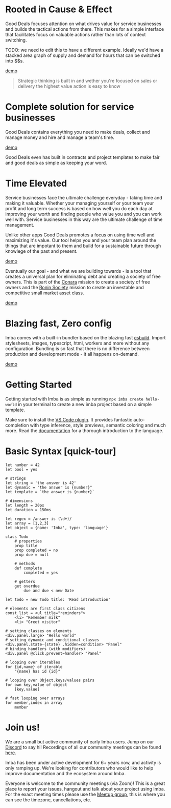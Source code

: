 # Rooted in Cause & Effect

Good Deals focuses attention on what drives value for service businesses and builds the tactical actions from there. This makes for a simple interface that facilitates focus on valuable actions rather than lots of context switching.

TODO: we need to edit this to have a different example. Ideally we'd have a stacked area graph of supply and demand for hours that can be switched into $$s.

[demo](/examples/paint/app.imba?preview=md&dir=1&titlebar=1&windowed=1&title=Paint%20Demo)

> Strategic thinking is built in and wether you're focused on sales or delivery the highest value action is easy to know

# Complete solution for service businesses

Good Deals contains everything you need to make deals, collect and manage money and hire and manage a team's time. 

[demo](/examples/express/app.imba?dir=1&preview=md&windowed=1&title=HN%20Clone&url=https://simple-hn.imba.io/top)

Good Deals even has built in contracts and project templates to make fair and good deals as simple as keeping your word.

# Time Elevated

Service businesses face the ultimate challenge everyday - taking time and making it valuable. Whether your managing yourself or your team your profit and long term success is based on how well you do each day at improving your worth and finding people who value you and you can work well with. Service businesses in this way are the ultimate challenge of time management. 

Unlike other apps Good Deals promotes a focus on using time well and maximizing it's value. Our tool helps you and your team plan around the things that are impotant to them and build for a sustainable future through knowlege of the past and present.

[demo](/examples/simple-clock?&windowed=1&title=Clocks&ar=1)

Eventually our goal - and what we are building towards - is a tool that creates a universal plan for eliminating debt and creating a society of free owners. This is part of the [Conara](https://conara.life) mission to create a society of free owners and the [Ronin Society](https://theroninsociety.com) mission to create an investable and competitive small market asset class.

[demo](/examples/clock?&windowed=1&title=Clocks&ar=1)


# Blazing fast, Zero config

Imba comes with a built-in bundler based on the blazing fast [esbuild](https://esbuild.github.io/). Import stylesheets, images, typescript, html, workers and more without any configuration. Bundling is so fast that there is no difference between production and development mode - it all happens on-demand.

[demo](/examples/tic-tac-toe?windowed=1&title=Tic-tac-toe)

# Getting Started

Getting started with Imba is as simple as running `npx imba create hello-world` in your terminal to create a new imba project based on a simple template.

Make sure to install the [VS Code plugin](https://marketplace.visualstudio.com/items?itemName=scrimba.vsimba). It provides fantastic auto-completion with type inference, style previews, semantic coloring and much more. Read the [documentation](/docs/intro) for a thorough introduction to the language.

# Basic Syntax [quick-tour]

```imba
let number = 42
let bool = yes

# strings
let string = 'the answer is 42'
let dynamic = "the answer is {number}"
let template = `the answer is {number}`

# dimensions
let length = 20px
let duration = 150ms

let regex = /answer is (\d+)/
let array = [1,2,3]
let object = {name: 'Imba', type: 'language'}
```

```imba
class Todo
    # properties
    prop title
    prop completed = no
    prop due = null

    # methods
    def complete
        completed = yes

    # getters
    get overdue
        due and due < new Date

let todo = new Todo title: 'Read introduction'
```

```imba
# elements are first class citizens
const list = <ul title="reminders">
    <li> "Remember milk"
    <li> "Greet visitor"

# setting classes on elements
<div.panel.large> "Hello world"
# setting dynamic and conditional classes
<div.panel.state-{state} .hidden=condition> "Panel"
# binding handlers (with modifiers)
<div.panel @click.prevent=handler> "Panel"
```

```imba
# looping over iterables
for {id,name} of iterable
    "{name} has id {id}"

# looping over Object.keys/values pairs
for own key,value of object
    [key,value]

# fast looping over arrays
for member,index in array
    member
```

# Join us!

We are a small but active community of early Imba users. Jump on our [Discord](https://discord.gg/mkcbkRw) to say hi! Recordings of all our community meetings can be found [here](https://www.youtube.com/playlist?list=PLf1a9PYKGPdl3OMBHV72Oz23eFy9q51jJ).

Imba has been under active development for 6+ years now, and activity is only ramping up. We're looking for contributors who would like to help improve documentation and the ecosystem around Imba.

Everyone is welcome to the community meetings (via Zoom)! This is a great place to report your issues, hangout and talk about your project using Imba. For the exact meeting times please use the [Meetup group](https://www.meetup.com/Imba-Oslo-Meetup), this is where you can see the timezone, cancellations, etc.

